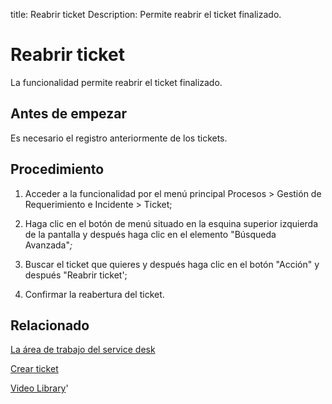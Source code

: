 title:  Reabrir ticket 
Description: Permite reabrir el ticket finalizado.
# Reabrir ticket

La funcionalidad permite reabrir el ticket finalizado.

Antes de empezar
----------------

Es necesario el registro anteriormente de los tickets.

Procedimiento
-------------

1.  Acceder a la funcionalidad por el menú principal Procesos \> Gestión de
    Requerimiento e Incidente \> Ticket;

2.  Haga clic en el botón de menú situado en la esquina superior izquierda de la
    pantalla y después haga clic en el elemento "Búsqueda Avanzada"*;*

3.  Buscar el ticket que quieres y después haga clic en el botón "Acción" y
    después "Reabrir ticket';

4.  Confirmar la reabertura del ticket.

Relacionado
-----------

[La área de trabajo del service desk](/es-es/citsmart-platform-9/processes/tickets/use/desktop-of-service-desk.html)

[Crear ticket](/es-es/citsmart-platform-9/processes/tickets/use/create-ticket.html)

<i class='fa fa-youtube-play  fa-2x' style='color:#97ce17;vertical-align: middle;'> </i> [Video Library](https://www.youtube.com/playlist?list=PLB5qK2uzf2ROfIFL9F-3s-gomHNzudBEy)'

<!-- !!! tip "About"

    <b>Product/Version:</b> CITSmart | 8.00 &nbsp;&nbsp;
    <b>Updated:</b>01/25/2021 – Larissa Lourenço
